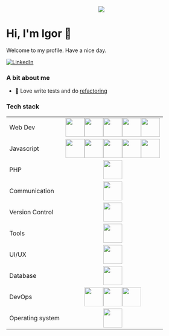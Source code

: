 <div align="center">
  <img src="https://github.com/idelendik/idelendik/assets/2129890/d79e8e79-7c4b-469c-b1f7-c04e1d4063fa" />  
</div>

# Hi, I'm Igor 👋

<p>Welcome to my profile. Have a nice day.</p>

[![LinkedIn](https://img.shields.io/badge/idelendik-%230077B5.svg?style=for-the-badge&logo=linkedin&logoColor=white)](https://www.linkedin.com/in/idelendik/)

### A bit about me
- 💞️ Love write tests and do [refactoring](https://github.com/idelendik/gilded-rose)

<!--
- 👀 Interested in different kinds of programming including Golang, Python, Machine Learning
- 👀 Now work as a Fullstack Web-developer with PHP, Laravel, JavaScript and VueJS
- 👷 Open for collaborations on open-source and commercial projects
- 🔭 I’m currently working on ...
- 🌱 Currently learning ...
-->

### Tech stack
|                 |       |
| -----------     | :---: |
| Web Dev         | <img width="50" src="https://user-images.githubusercontent.com/25181517/192158957-b1256181-356c-46a3-beb9-487af08a6266.png" /><img width="50" src="https://user-images.githubusercontent.com/25181517/192158954-f88b5814-d510-4564-b285-dff7d6400dad.png" /><img width="50" src="https://user-images.githubusercontent.com/25181517/183898674-75a4a1b1-f960-4ea9-abcb-637170a00a75.png" /><img width="50" src="https://user-images.githubusercontent.com/25181517/192158956-48192682-23d5-4bfc-9dfb-6511ade346bc.png" /><img width="50" src="https://user-images.githubusercontent.com/25181517/183898054-b3d693d4-dafb-4808-a509-bab54cf5de34.png" />|
| Javascript      | <img width="50" src="https://user-images.githubusercontent.com/25181517/117447155-6a868a00-af3d-11eb-9cfe-245df15c9f3f.png" /><img width="50" src="https://user-images.githubusercontent.com/25181517/183890598-19a0ac2d-e88a-4005-a8df-1ee36782fde1.png" /><img width="50" src="https://github.com/marwin1991/profile-technology-icons/assets/136815194/c49c6dbd-992a-4f14-9cf4-ff40cb5344ed" /><img width="50" src="https://user-images.githubusercontent.com/25181517/187955008-981340e6-b4cc-441b-80cf-7a5e94d29e7e.png" /><img width="50" src="https://user-images.githubusercontent.com/25181517/187955005-f4ca6f1a-e727-497b-b81b-93fb9726268e.png" /> |
| PHP | <img width="50" src="https://user-images.githubusercontent.com/25181517/183570228-6a040b9f-3ddf-47a2-a201-743121dac664.png" /> |
| Communication   | <img width="50" src="https://user-images.githubusercontent.com/25181517/192107858-fe19f043-c502-4009-8c47-476fc89718ad.png" /> |
| Version Control | <img width="50" src="https://user-images.githubusercontent.com/25181517/192108374-8da61ba1-99ec-41d7-80b8-fb2f7c0a4948.png" /> |
| Tools           | <img width="50" src="https://user-images.githubusercontent.com/25181517/192109061-e138ca71-337c-4019-8d42-4792fdaa7128.png" /> |
| UI/UX           | <img width="50" src="https://user-images.githubusercontent.com/25181517/190887795-99cb0921-e57f-430b-a111-e165deedaa36.png" /> |
| Database | <img width="50" src="https://user-images.githubusercontent.com/25181517/183896128-ec99105a-ec1a-4d85-b08b-1aa1620b2046.png" /> |
| DevOps | <img width="50" src="https://user-images.githubusercontent.com/25181517/192158606-7c2ef6bd-6e04-47cf-b5bc-da2797cb5bda.png" /><img width="50" src="https://user-images.githubusercontent.com/25181517/117207330-263ba280-adf4-11eb-9b97-0ac5b40bc3be.png" /><img width="50" src="https://user-images.githubusercontent.com/25181517/183345125-9a7cd2e6-6ad6-436f-8490-44c903bef84c.png" /> |
| Operating system | <img width="50" src="https://github.com/marwin1991/profile-technology-icons/assets/76662862/2481dc48-be6b-4ebb-9e8c-3b957efe69fa" /> |
